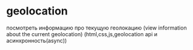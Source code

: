 # geolocation

посмотреть информацию про текущую геолокацию (view information about the current geolocation) (html,css,js,geolocation api и асинхронность(async))
